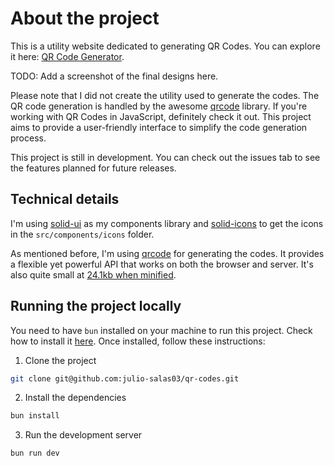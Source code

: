 # About the project

This is a utility website dedicated to generating QR Codes. You can explore it here: [QR Code Generator](https://julio-salas03.github.io/qr-codes/).

TODO: Add a screenshot of the final designs here.

Please note that I did not create the utility used to generate the codes. The QR code generation is handled by the awesome [qrcode](https://www.npmjs.com/package/qrcode) library. If you're working with QR Codes in JavaScript, definitely check it out. This project aims to provide a user-friendly interface to simplify the code generation process.

This project is still in development. You can check out the issues tab to see the features planned for future releases.

## Technical details

I'm using [solid-ui](https://www.solid-ui.com/docs/introduction) as my components library and [solid-icons](https://solid-icons.vercel.app/) to get the icons in the `src/components/icons` folder.

As mentioned before, I'm using [qrcode](https://www.npmjs.com/package/qrcode) for generating the codes. It provides a flexible yet powerful API that works on both the browser and server. It's also quite small at [24.1kb when minified](https://bundlephobia.com/package/qrcode@1.5.3).

## Running the project locally

You need to have `bun` installed on your machine to run this project. Check how to install it [here](https://bun.sh/). Once installed, follow these instructions:

1. Clone the project

```bash
git clone git@github.com:julio-salas03/qr-codes.git
```

2. Install the dependencies

```bash
bun install
```
3. Run the development server

```bash
bun run dev
```

